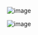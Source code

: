 ![image](https://github.com/user-attachments/assets/612ae789-b734-4f0f-acec-384e1e46e60f)


![image](https://github.com/user-attachments/assets/4d54e359-acfa-4ba5-b3d1-936af1eb4587)
